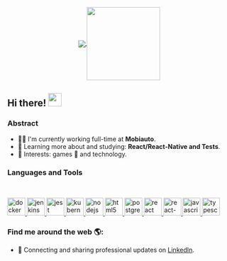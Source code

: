 <!-- <p align="center">
  <a href="#">
    <img align="center" width="280" src="signature.png" />
  </a>
  <a href="#">
    <img align="center" width="510" src="banner.gif" />
  </a>
</p> -->

<p align="center">
  <a href="https://github.com/anuraghazra/github-readme-stats">
    <img
      align="center"
      src="https://github-readme-stats.vercel.app/api/top-langs/?username=betowithowsky&layout=compact"
    />
  </a>
  <a href="https://github.com/anuraghazra/github-readme-stats">
    <img
      align="center"
      height="165"
      src="https://github-readme-stats.vercel.app/api?username=betowithowsky&count_private=true&show_icons=true&custom_title=Github%20Status&hide=issues"
    />
  </a>
</p>

## Hi there! <img src="https://raw.githubusercontent.com/iampavangandhi/iampavangandhi/master/gifs/Hi.gif" width="30px"></h2>

### Abstract

- 👨‍💻 I'm currently working full-time at **Mobiauto**.
- 🌱 Learning more about and studying: **React/React-Native and Tests**.
- 💙 Interests: games 👾 and technology.

### Languages and Tools

<br/>

<p align="left">
  <!-- <a href="https://aws.amazon.com" target="_blank">
    <img
      src="https://devicons.github.io/devicon/devicon.git/icons/amazonwebservices/amazonwebservices-original-wordmark.svg"
      alt="aws"
      width="40"
      height="40"
    />
  </a> -->
  <a href="https://www.docker.com/" target="_blank">
    <img
      src="https://devicons.github.io/devicon/devicon.git/icons/docker/docker-original-wordmark.svg"
      alt="docker"
      width="40"
      height="40"
    />
  </a>
  <a href="https://www.jenkins.io" target="_blank">
    <img
      src="https://www.vectorlogo.zone/logos/jenkins/jenkins-icon.svg"
      alt="jenkins"
      width="40"
      height="40"
    />
  </a>
  <a href="https://jestjs.io" target="_blank">
    <img
      src="https://www.vectorlogo.zone/logos/jestjsio/jestjsio-icon.svg"
      alt="jest"
      width="40"
      height="40"
    />
  </a>
  <a href="https://github.com/" target="_blank">
    <img
      src="https://devicon.dev/devicon.git/icons/github/github-original-wordmark.svg"
      alt="kubernetes"
      width="40"
      height="40"
    />
  </a>
  <!-- <a href="https://www.mongodb.com/" target="_blank">
    <img
      src="https://devicons.github.io/devicon/devicon.git/icons/mongodb/mongodb-original-wordmark.svg"
      alt="mongodb"
      width="40"
      height="40"
    />
  </a> -->
  <a href="https://nodejs.org" target="_blank">
    <img
      src="https://devicons.github.io/devicon/devicon.git/icons/nodejs/nodejs-original-wordmark.svg"
      alt="nodejs"
      width="40"
      height="40"
    />
  </a>
  <a href="https://" target="_blank">
    <img
    src="https://devicon.dev/devicon.git/icons/html5/html5-original-wordmark.svg"
      alt="html5"
      width="40"
      height="40"
    />
  </a>
  <a href="https://" target="_blank">
    <img
      src="https://devicon.dev/devicon.git/icons/css3/css3-original-wordmark.svg"
      alt="postgresql"
      width="40"
      height="40"
    />
  </a>
  <a href="https://reactjs.org/" target="_blank">
    <img
      src="https://devicons.github.io/devicon/devicon.git/icons/react/react-original-wordmark.svg"
      alt="react"
      width="40"
      height="40"
    />
  </a>
  <a href="https://reactnative.dev/" target="_blank">
    <img
      src="https://devicon.dev/devicon.git/icons/react/react-original.svg"
      alt="react-native"
      width="40"
      height="40"
    />
  </a>
    <a
    href="https://developer.mozilla.org/en-US/docs/Web/JavaScript"
    target="_blank"
  >
    <img
      src="https://devicons.github.io/devicon/devicon.git/icons/javascript/javascript-original.svg"
      alt="javascript"
      width="40"
      height="40"
    />
  </a>
  <a href="https://www.typescriptlang.org/" target="_blank">
    <img
      src="https://devicons.github.io/devicon/devicon.git/icons/typescript/typescript-original.svg"
      alt="typescript"
      width="40"
      height="40"
    />
  </a>
</p>

### Find me around the web 🌎:

- 💼 Connecting and sharing professional updates on <a href="https://www.linkedin.com/in/roberto-withowsky-45a1b6b5/">LinkedIn</a>.
